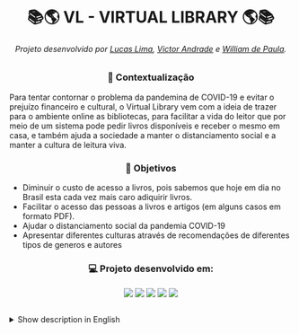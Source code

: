 <h1 text align = "center">📚🌎 VL - VIRTUAL LIBRARY 🌎📚</h1>

<h6 text align = "center">Projeto desenvolvido por <a href="https://github.com/LucasLima147">Lucas Lima</a>, <a href="https://github.com/Victor-M-Andrade">Victor Andrade</a> e <a href="https://github.com/wprs18">William de Paula</a>.</h6>

<h3 text align = "center">📝 Contextualização</h3>
<p>
Para tentar contornar o problema da pandemina de COVID-19 e evitar o prejuízo financeiro e cultural, o Virtual Library vem com a ideia de trazer para o ambiente online as bibliotecas, para facilitar a vida do leitor que por meio de um sistema pode pedir livros disponíveis e receber o mesmo em casa, e também ajuda a sociedade a manter o distanciamento social e a manter a cultura de leitura viva.
</p>
<h3 text align = "center">🎯 Objetivos</h3>
<ul>
<li>Diminuir o custo de acesso a livros, pois sabemos que hoje em dia no Brasil esta cada vez mais caro adiquirir livros.</li>
  <li>Facilitar o acesso das pessoas a livros e artigos (em alguns casos em formato PDF).</li>
  <li>Ajudar o distanciamento social da pandemia COVID-19</li>
  <li>Apresentar diferentes culturas através de recomendações de diferentes tipos de generos e autores</li>
</ul>

<h3 text align = "center">💻 Projeto desenvolvido em:</h3>
<p align = "center">
  <img align = "center" src="https://img.shields.io/badge/HTML5-E34F26?style=for-the-badge&logo=html5&logoColor=white"/>
  <img align = "center" src="https://img.shields.io/badge/CSS3-1572B6?style=for-the-badge&logo=css3&logoColor=white"/>
  <img align = "center" src="https://img.shields.io/badge/JavaScript-323330?style=for-the-badge&logo=javascript&logoColor=F7DF1E"/>
  <img align = "center" src="https://img.shields.io/badge/Java-ED8B00?style=for-the-badge&logo=java&logoColor=white"/>
  <img align = "center" src="https://img.shields.io/badge/PostgreSQL-316192?style=for-the-badge&logo=postgresql&logoColor=white"/>
</p>

<br>

<details> <!-- Traduzir a página -->
  <summary>Show description in English </summary>
  
<h1 text align = "center">📚🌎 VL - VIRTUAL LIBRARY 🌎📚</h1>

<h6 text align = "center">Project developed by <a href="https://github.com/LucasLima147">Lucas Lima</a>, <a href="https://github.com/Victor-M-Andrade">Victor Andrade</a> and <a href="https://github.com/wprs18">William de Paula</a>.</h6>

<h3 text align = "center">📝 Contextualization</h3>
<p>
Trying to circumvent the problems of COVID-19 pandemic and to avoid financial and cultural damage, Virtual Library comes up with the idea of bringing libraries to the online environment, facilitating the life of the reader who, through a system, can order available books and receive them at home, and it also helps society to maintain social distance and to keep the culture of reading alive.
</p>
<h3 text align = "center">🎯 Goals</h3>
<ul>
<li>Decreasing the cost of access to books, as we know that, nowadays, it is becoming more expensive to acquire books in Brazil.</li>
  <li>Facilitating people's access to books and articles (in some cases as PDF files).</li>
  <li>Helping the social distance due to COVID-19 pandemic.</li>
  <li>Presenting different cultures through recommendations from different types of genres and authors.</li>
</ul>

<h3 text align = "center">💻 Project developed in:</h3>
<p align = "center">
  <img align = "center" src="https://img.shields.io/badge/HTML5-E34F26?style=for-the-badge&logo=html5&logoColor=white"/>
  <img align = "center" src="https://img.shields.io/badge/CSS3-1572B6?style=for-the-badge&logo=css3&logoColor=white"/>
  <img align = "center" src="https://img.shields.io/badge/JavaScript-323330?style=for-the-badge&logo=javascript&logoColor=F7DF1E"/>
  <img align = "center" src="https://img.shields.io/badge/Java-ED8B00?style=for-the-badge&logo=java&logoColor=white"/>
  <img align = "center" src="https://img.shields.io/badge/PostgreSQL-316192?style=for-the-badge&logo=postgresql&logoColor=white"/>
</p>
</details>
